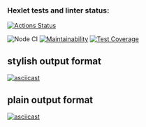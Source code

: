 ### Hexlet tests and linter status:
[![Actions Status](https://github.com/ava239/frontend-project-lvl2/workflows/hexlet-check/badge.svg)](https://github.com/ava239/frontend-project-lvl2/actions)

![Node CI](https://github.com/ava239/frontend-project-lvl2/workflows/Node%20CI/badge.svg)
[![Maintainability](https://api.codeclimate.com/v1/badges/4fed7f6572ae0a06f540/maintainability)](https://codeclimate.com/github/ava239/frontend-project-lvl2/maintainability)
[![Test Coverage](https://api.codeclimate.com/v1/badges/4fed7f6572ae0a06f540/test_coverage)](https://codeclimate.com/github/ava239/frontend-project-lvl2/test_coverage)

## stylish output format
[![asciicast](https://asciinema.org/a/MDsDJWM6E4VkPBDuFYg64R3dm.svg)](https://asciinema.org/a/MDsDJWM6E4VkPBDuFYg64R3dm)

## plain output format
[![asciicast](https://asciinema.org/a/LbYmQiJVl30ZnICQY58uIUQBO.svg)](https://asciinema.org/a/LbYmQiJVl30ZnICQY58uIUQBO)